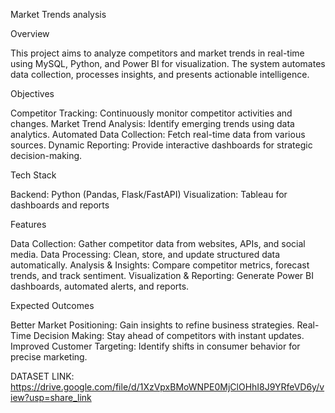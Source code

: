 Market Trends analysis

Overview

This project aims to analyze competitors and market trends in real-time using MySQL, Python, and Power BI for visualization. The system automates data collection, processes insights, and presents actionable intelligence.

Objectives

Competitor Tracking: Continuously monitor competitor activities and changes.
Market Trend Analysis: Identify emerging trends using data analytics.
Automated Data Collection: Fetch real-time data from various sources.
Dynamic Reporting: Provide interactive dashboards for strategic decision-making.

Tech Stack

Backend: Python (Pandas, Flask/FastAPI)
Visualization: Tableau for dashboards and reports


Features

Data Collection: Gather competitor data from websites, APIs, and social media.
Data Processing: Clean, store, and update structured data automatically.
Analysis & Insights: Compare competitor metrics, forecast trends, and track sentiment.
Visualization & Reporting: Generate Power BI dashboards, automated alerts, and reports.


Expected Outcomes

Better Market Positioning: Gain insights to refine business strategies.
Real-Time Decision Making: Stay ahead of competitors with instant updates.
Improved Customer Targeting: Identify shifts in consumer behavior for precise marketing.

DATASET LINK: https://drive.google.com/file/d/1XzVpxBMoWNPE0MjClOHhI8J9YRfeVD6y/view?usp=share_link
